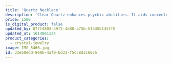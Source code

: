 ```yaml
---
title: 'Quartz Necklace'
description: 'Clear Quartz enhances psychic abilities. It aids concentration and unlocks memory. Stimulates the immune system and brings the body into balance. Clear Quartz (Crystal Quartz, Rock Crystal) harmonises all the chakras and aligns the subtle bodies.'
price: 1500
is_digital_product: false
updated_by: 077f4893-39f2-4e88-a75b-5fa35b145ff0
updated_at: 1614061134
product_categories:
  - crystal-jewelry
image: IMG_5466.jpg
id: 33e50edd-809b-4af9-bd31-f5cc8d3c6035
---
```

